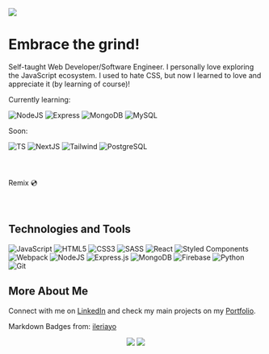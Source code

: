 ![](https://visitor-badge.laobi.icu/badge?page_id=bananabread08.bananabread08)

# Embrace the grind!

<!--
**bananabread08/bananabread08** is a ✨ _special_ ✨ repository because its `README.md` (this file) appears on your GitHub profile.--> 
Self-taught Web Developer/Software Engineer.
I personally love exploring the JavaScript ecosystem. I used to hate CSS, but now I learned to love and appreciate it (by learning of course)!

Currently learning:

![NodeJS](https://img.shields.io/badge/node.js-6DA55F?style=for-the-badge&logo=node.js&logoColor=white)
![Express](https://img.shields.io/badge/express.js-%23404d59.svg?style=for-the-badge&logo=express&logoColor=%2361DAFB)
![MongoDB](https://img.shields.io/badge/MongoDB-%234ea94b.svg?style=for-the-badge&logo=mongodb&logoColor=white)
![MySQL](https://img.shields.io/badge/mysql-%2300f.svg?style=for-the-badge&logo=mysql&logoColor=white)

 Soon:
 
![TS](https://img.shields.io/badge/typescript-%23007ACC.svg?style=for-the-badge&logo=typescript&logoColor=white)
![NextJS](https://img.shields.io/badge/Next-black?style=for-the-badge&logo=next.js&logoColor=white)
![Tailwind](https://img.shields.io/badge/tailwindcss-%2338B2AC.svg?style=for-the-badge&logo=tailwind-css&logoColor=white)
![PostgreSQL](https://img.shields.io/badge/postgres-%23316192.svg?style=for-the-badge&logo=postgresql&logoColor=white)

<span style="line-height:100px">Remix 💿</span>

## Technologies and Tools
![JavaScript](https://img.shields.io/badge/JavaScript-6B5B95.svg?style=plastic&logo=javascript&logoColor=%23F7DF1E)
![HTML5](https://img.shields.io/badge/HTML5-6B5B95.svg?style=plastic&logo=html5&logoColor=white)
![CSS3](https://img.shields.io/badge/CSS3-6B5B95.svg?style=plastic&logo=css3&logoColor=white)
![SASS](https://img.shields.io/badge/Sass-6B5B95.svg?style=plastic&logo=SASS&logoColor=white)
![React](https://img.shields.io/badge/React-6B5B95.svg?style=plastic&logo=react&logoColor=%2361DAFB)
![Styled Components](https://img.shields.io/badge/styled--components-6B5B95?style=plastic&logo=styled-components&logoColor=white)
![Webpack](https://img.shields.io/badge/Webpack-6B5B95.svg?style=plastic&logo=webpack&logoColor=black)
![NodeJS](https://img.shields.io/badge/Node.js-6B5B95?style=plastic&logo=node.js&logoColor=white)
![Express.js](https://img.shields.io/badge/Express.js-6B5B95.svg?style=plastic&logo=express&logoColor=%2361DAFB)
![MongoDB](https://img.shields.io/badge/MongoDB-6B5B95.svg?style=plastic&logo=mongodb&logoColor=white)
![Firebase](https://img.shields.io/badge/Firebase-6B5B95.svg?style=plastic&logo=firebase)
![Python](https://img.shields.io/badge/Python-6B5B95?style=plastic&logo=python&logoColor=ffdd54)
![Git](https://img.shields.io/badge/Git-6B5B95.svg?style=plastic&logo=git&logoColor=white)

## More About Me
Connect with me on [LinkedIn](https://www.linkedin.com/in/ralph-majed-keene-fermin-601575231/) and check my main projects on my [Portfolio](https://bananabread08.github.io/portfolio/).

Markdown Badges from: [ileriayo](https://ileriayo.github.io/markdown-badges/)

<div align="center">
 <img class="img" src="https://github-readme-stats.vercel.app/api/top-langs/?username=bananabread08&theme=tokyonight&layout=compact&langs_count=7" />
 <img class="img" src="https://github-readme-stats.vercel.app/api?username=bananabread08&show_icons=true&theme=tokyonight" />
</div>


